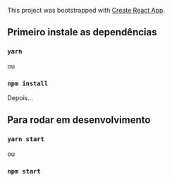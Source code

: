 This project was bootstrapped with [Create React App](https://github.com/facebook/create-react-app).

## Primeiro instale as dependências

### `yarn`

ou

### `npm install`

Depois...

## Para rodar em desenvolvimento

### `yarn start`

ou

### `npm start`